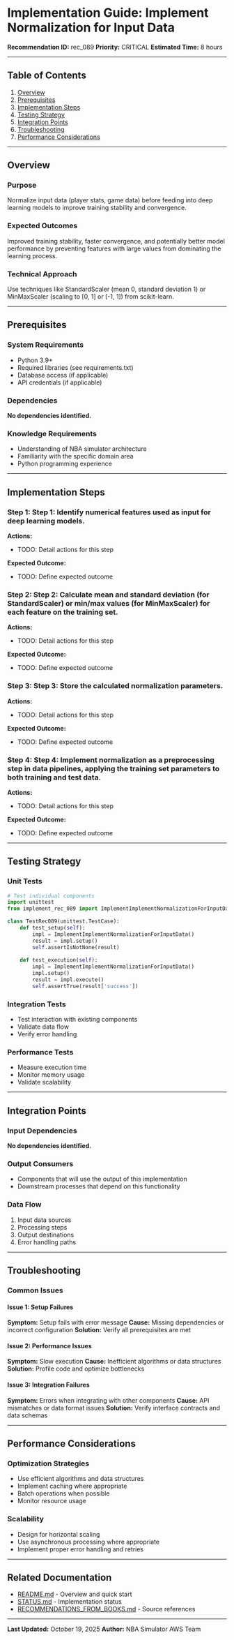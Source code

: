 # Implementation Guide: Implement Normalization for Input Data

**Recommendation ID:** rec_089
**Priority:** CRITICAL
**Estimated Time:** 8 hours

---

## Table of Contents

1. [Overview](#overview)
2. [Prerequisites](#prerequisites)
3. [Implementation Steps](#implementation-steps)
4. [Testing Strategy](#testing-strategy)
5. [Integration Points](#integration-points)
6. [Troubleshooting](#troubleshooting)
7. [Performance Considerations](#performance-considerations)

---

## Overview

### Purpose

Normalize input data (player stats, game data) before feeding into deep learning models to improve training stability and convergence.

### Expected Outcomes

Improved training stability, faster convergence, and potentially better model performance by preventing features with large values from dominating the learning process.

### Technical Approach

Use techniques like StandardScaler (mean 0, standard deviation 1) or MinMaxScaler (scaling to [0, 1] or [-1, 1]) from scikit-learn.

---

## Prerequisites

### System Requirements

- Python 3.9+
- Required libraries (see requirements.txt)
- Database access (if applicable)
- API credentials (if applicable)

### Dependencies

**No dependencies identified.**

### Knowledge Requirements

- Understanding of NBA simulator architecture
- Familiarity with the specific domain area
- Python programming experience

---

## Implementation Steps

### Step 1: Step 1: Identify numerical features used as input for deep learning models.

**Actions:**
- TODO: Detail actions for this step

**Expected Outcome:**
- TODO: Define expected outcome

### Step 2: Step 2: Calculate mean and standard deviation (for StandardScaler) or min/max values (for MinMaxScaler) for each feature on the training set.

**Actions:**
- TODO: Detail actions for this step

**Expected Outcome:**
- TODO: Define expected outcome

### Step 3: Step 3: Store the calculated normalization parameters.

**Actions:**
- TODO: Detail actions for this step

**Expected Outcome:**
- TODO: Define expected outcome

### Step 4: Step 4: Implement normalization as a preprocessing step in data pipelines, applying the training set parameters to both training and test data.

**Actions:**
- TODO: Detail actions for this step

**Expected Outcome:**
- TODO: Define expected outcome



---

## Testing Strategy

### Unit Tests

```python
# Test individual components
import unittest
from implement_rec_089 import ImplementImplementNormalizationForInputData

class TestRec089(unittest.TestCase):
    def test_setup(self):
        impl = ImplementImplementNormalizationForInputData()
        result = impl.setup()
        self.assertIsNotNone(result)
    
    def test_execution(self):
        impl = ImplementImplementNormalizationForInputData()
        impl.setup()
        result = impl.execute()
        self.assertTrue(result['success'])
```

### Integration Tests

- Test interaction with existing components
- Validate data flow
- Verify error handling

### Performance Tests

- Measure execution time
- Monitor memory usage
- Validate scalability

---

## Integration Points

### Input Dependencies

**No dependencies identified.**

### Output Consumers

- Components that will use the output of this implementation
- Downstream processes that depend on this functionality

### Data Flow

1. Input data sources
2. Processing steps
3. Output destinations
4. Error handling paths

---

## Troubleshooting

### Common Issues

#### Issue 1: Setup Failures

**Symptom:** Setup fails with error message
**Cause:** Missing dependencies or incorrect configuration
**Solution:** Verify all prerequisites are met

#### Issue 2: Performance Issues

**Symptom:** Slow execution
**Cause:** Inefficient algorithms or data structures
**Solution:** Profile code and optimize bottlenecks

#### Issue 3: Integration Failures

**Symptom:** Errors when integrating with other components
**Cause:** API mismatches or data format issues
**Solution:** Verify interface contracts and data schemas

---

## Performance Considerations

### Optimization Strategies

- Use efficient algorithms and data structures
- Implement caching where appropriate
- Batch operations when possible
- Monitor resource usage

### Scalability

- Design for horizontal scaling
- Use asynchronous processing where appropriate
- Implement proper error handling and retries

---

## Related Documentation

- [README.md](README.md) - Overview and quick start
- [STATUS.md](STATUS.md) - Implementation status
- [RECOMMENDATIONS_FROM_BOOKS.md](RECOMMENDATIONS_FROM_BOOKS.md) - Source references

---

**Last Updated:** October 19, 2025
**Author:** NBA Simulator AWS Team
